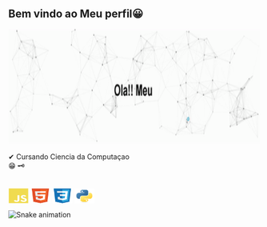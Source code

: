 ## Bem vindo ao Meu perfil😀


<p align="center">
  <img  height="230px" weidth"240px" src="https://raw.githubusercontent.com/lucas23455/lucas23455/main/header-github.gif" alt="Oi, sou Mathieu">
</p>

✔ Cursando Ciencia da Computaçao <br>
😁 
🗝




<div style="display: inline_block"><br>
  <img align="center" alt="Rafa-Js" height="30" width="40" src="https://raw.githubusercontent.com/devicons/devicon/master/icons/javascript/javascript-plain.svg">
  <img align="center" alt="Rafa-HTML" height="30" width="40" src="https://raw.githubusercontent.com/devicons/devicon/master/icons/html5/html5-original.svg">
  <img align="center" alt="Rafa-CSS" height="30" width="40" src="https://raw.githubusercontent.com/devicons/devicon/master/icons/css3/css3-original.svg">
  <img align="center" alt="Rafa-Python" height="30" width="40" src="https://raw.githubusercontent.com/devicons/devicon/master/icons/python/python-original.svg">
</div>


 ![Snake animation](https://github.com/lucas23455/lucas23455/blob/output/github-contribution-grid-snake.svg)
